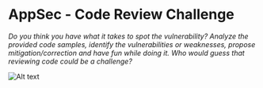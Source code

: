 # AppSec - Code Review Challenge

*Do you think you have what it takes to spot the vulnerability?*
*Analyze the provided code samples, identify the vulnerabilities or weaknesses, propose mitigation/correction and have fun while doing it.*
*Who would guess that reviewing code could be a challenge?*

![Alt text](https://miro.medium.com/max/1400/1*EtN43ltpcCW2LrPLYxWazw.jpeg)

